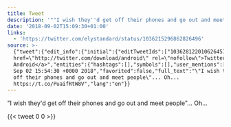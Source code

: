 ```yaml
---
title: Tweet
description: '""I wish they''d get off their phones and go out and meet people"... Oh... "'
date: '2018-09-02T15:09:30+01:00'
links:
  - 'https://twitter.com/elystandard/status/1036215296862826496'
source: >-
  {"tweet":{"edit_info":{"initial":{"editTweetIds":["1036281220106264577"],"editableUntil":"2018-09-02T16:54:30.704Z","editsRemaining":"5","isEditEligible":true}},"retweeted":false,"source":"<a
  href=\"http://twitter.com/download/android\" rel=\"nofollow\">Twitter for
  Android</a>","entities":{"hashtags":[],"symbols":[],"user_mentions":[],"urls":[{"url":"https://t.co/PuaifRtW8V","expanded_url":"https://twitter.com/elystandard/status/1036215296862826496","display_url":"twitter.com/elystandard/st…","indices":["73","96"]}]},"display_text_range":["0","96"],"favorite_count":"0","id_str":"1036281220106264577","truncated":false,"retweet_count":"0","id":"1036281220106264577","possibly_sensitive":false,"created_at":"Sun
  Sep 02 15:54:30 +0000 2018","favorited":false,"full_text":"\"I wish they'd get
  off their phones and go out and meet people\"... Oh...
  https://t.co/PuaifRtW8V","lang":"en"}}
---
```

"I wish they'd get off their phones and go out and meet people"... Oh... 
    
{{< tweet 0 0 >}}
    
